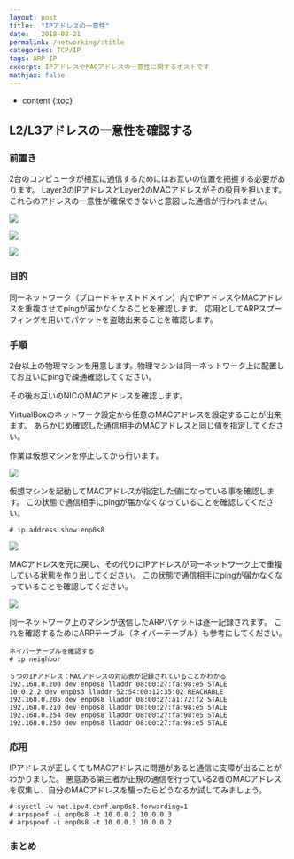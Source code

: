 ```yaml
---
layout: post
title:  "IPアドレスの一意性"
date:   2018-08-21
permalink: /networking/:title
categories: TCP/IP
tags: ARP IP
excerpt: IPアドレスやMACアドレスの一意性に関するポストです
mathjax: false
---
```

 
* content
{:toc}

## L2/L3アドレスの一意性を確認する

### 前置き

2台のコンピュータが相互に通信するためにはお互いの位置を把握する必要があります。
Layer3のIPアドレスとLayer2のMACアドレスがその役目を担います。
これらのアドレスの一意性が確保できないと意図した通信が行われません。

![]({{site.baseurl}}/images/arp/addressing01.png)

![]({{site.baseurl}}/images/arp/addressing02.png)

![]({{site.baseurl}}/images/arp/addressing03.png)

### 目的

同一ネットワーク（ブロードキャストドメイン）内でIPアドレスやMACアドレスを重複させてpingが届かなくなることを確認します。
応用としてARPスプーフィングを用いてパケットを盗聴出来ることを確認します。

### 手順

2台以上の物理マシンを用意します。物理マシンは同一ネットワーク上に配置してお互いにpingで疎通確認してください。

その後お互いのNICのMACアドレスを確認します。

VirtualBoxのネットワーク設定から任意のMACアドレスを設定することが出来ます。
あらかじめ確認した通信相手のMACアドレスと同じ値を指定してください。

作業は仮想マシンを停止してから行います。

![]({{site.baseurl}}/images/arp/bridge_mac.png)

仮想マシンを起動してMACアドレスが指定した値になっている事を確認します。
この状態で通信相手にpingが届かなくなっていることを確認してください。

```
# ip address show enp0s8
```

![]({{site.baseurl}}/images/arp/mac2.png)

MACアドレスを元に戻し、その代りにIPアドレスが同一ネットワーク上で重複している状態を作り出してください。
この状態で通信相手にpingが届かなくなっていることを確認してください。

![]({{site.baseurl}}/images/arp/ip.png)

同一ネットワーク上のマシンが送信したARPパケットは逐一記録されます。
これを確認するためにARPテーブル（ネイバーテーブル）も参考にしてください。

```
ネイバーテーブルを確認する
# ip neighbor

５つのIPアドレス：MACアドレスの対応表が記録されていることがわかる
192.168.0.200 dev enp0s8 lladdr 08:00:27:fa:98:e5 STALE
10.0.2.2 dev enp0s3 lladdr 52:54:00:12:35:02 REACHABLE
192.168.0.205 dev enp0s8 lladdr 08:00:27:a1:72:f2 STALE
192.168.0.210 dev enp0s8 lladdr 08:00:27:fa:98:e5 STALE
192.168.0.254 dev enp0s8 lladdr 08:00:27:fa:98:e5 STALE
192.168.0.250 dev enp0s8 lladdr 08:00:27:fa:98:e5 STALE
```

### 応用

IPアドレスが正しくてもMACアドレスに問題があると通信に支障が出ることがわかりました。
悪意ある第三者が正規の通信を行っている2者のMACアドレスを収集し、自分のMACアドレスを騙ったらどうなるか試してみましょう。

```
# sysctl -w net.ipv4.conf.enp0s8.forwarding=1
# arpspoof -i enp0s8 -t 10.0.0.2 10.0.0.3
# arpspoof -i enp0s8 -t 10.0.0.3 10.0.0.2
```

### まとめ
